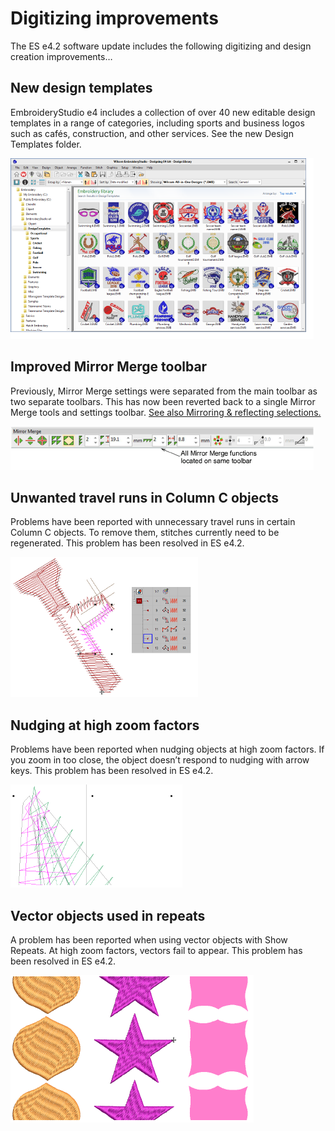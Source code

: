# Digitizing improvements

The ES e4.2 software update includes the following digitizing and design creation improvements…

## New design templates

EmbroideryStudio e4 includes a collection of over 40 new editable design templates in a range of categories, including sports and business logos such as cafés, construction, and other services. See the new Design Templates folder.

![ESe4.2_DesignTemplates.png](assets/ESe4.2_DesignTemplates.png)

## Improved Mirror Merge toolbar

Previously, Mirror Merge settings were separated from the main toolbar as two separate toolbars. This has now been reverted back to a single Mirror Merge tools and settings toolbar. [See also Mirroring & reflecting selections.](../../Modifying/productivity/Mirroring_reflecting_selections)

![MirrorMergeToolbar.png](assets/MirrorMergeToolbar.png)

## Unwanted travel runs in Column C objects

Problems have been reported with unnecessary travel runs in certain Column C objects. To remove them, stitches currently need to be regenerated. This problem has been resolved in ES e4.2.

![UnwantedTravelRuns.png](assets/UnwantedTravelRuns.png)

## Nudging at high zoom factors

Problems have been reported when nudging objects at high zoom factors. If you zoom in too close, the object doesn’t respond to nudging with arrow keys. This problem has been resolved in ES e4.2.

![ZoomNudge.png](assets/ZoomNudge.png)

## Vector objects used in repeats

A problem has been reported when using vector objects with Show Repeats. At high zoom factors, vectors fail to appear. This problem has been resolved in ES e4.2.

![RepeatsWithVectors.png](assets/RepeatsWithVectors.png)
